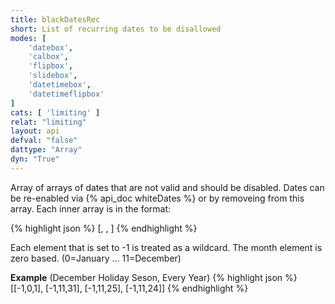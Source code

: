 ```yaml
---
title: blackDatesRec
short: List of recurring dates to be disallowed
modes: [
	'datebox',
	'calbox',
	'flipbox',
	'slidebox',
	'datetimebox',
	'datetimeflipbox'
]
cats: [ 'limiting' ]
relat: "limiting"
layout: api
defval: "false"
dattype: "Array"
dyn: "True"
---
```


Array of arrays of dates that are not valid and should be disabled. Dates can be 
re-enabled via {% api_doc whiteDates %} or by removeing from this array. Each 
inner array is in the format:

{% highlight json %}
[<year>, <month>, <date>]
{% endhighlight %}

Each element that is set to -1 is treated as a wildcard. The month element is
zero based. (0=January ... 11=December)

**Example** (December Holiday Seson, Every Year)
{% highlight json %}
[[-1,0,1], [-1,11,31], [-1,11,25], [-1,11,24]]
{% endhighlight %}
